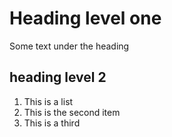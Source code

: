 # Heading level one
Some text under the heading

## heading level 2
1. This is a list
2. This is the second item
3. This is a third
